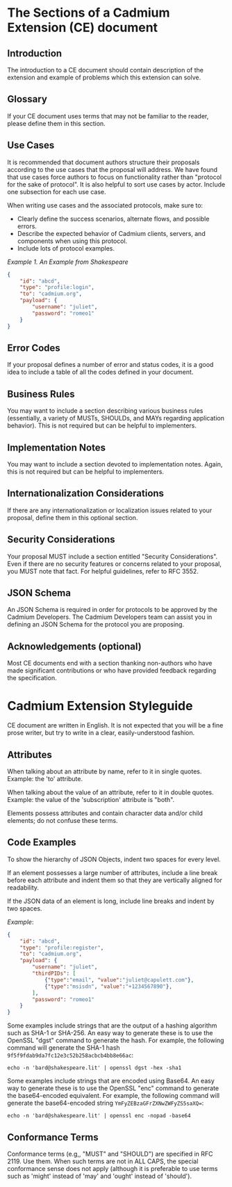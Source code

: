 # The Sections of a Cadmium Extension (CE) document
## Introduction
The introduction to a CE document should contain description of the extension and example of problems which this extension can solve.

## Glossary
If your CE document uses terms that may not be familiar to the reader, please define them in this section.

## Use Cases
It is recommended that document authors structure their proposals according to the use cases that the proposal will address. We have found that use cases force authors to focus on functionality rather than "protocol for the sake of protocol". It is also helpful to sort use cases by actor. Include one subsection for each use case.

When writing use cases and the associated protocols, make sure to:

* Clearly define the success scenarios, alternate flows, and possible errors.
* Describe the expected behavior of Cadmium clients, servers, and components when using this protocol.
* Include lots of protocol examples.

*Example 1. An Example from Shakespeare*
```json
{
    "id": "abcd",
    "type": "profile:login",
    "to": "cadmium.org",
    "payload": {
        "username": "juliet",
        "password": "romeo1"
    }
}
```
## Error Codes
If your proposal defines a number of error and status codes, it is a good idea to include a table of all the codes defined in your document.

## Business Rules
You may want to include a section describing various business rules (essentially, a variety of MUSTs, SHOULDs, and MAYs regarding application behavior). This is not required but can be helpful to implementers.

## Implementation Notes
You may want to include a section devoted to implementation notes. Again, this is not required but can be helpful to implementers.

## Internationalization Considerations
If there are any internationalization or localization issues related to your proposal, define them in this optional section.

## Security Considerations
Your proposal MUST include a section entitled "Security Considerations". Even if there are no security features or concerns related to your proposal, you MUST note that fact. For helpful guidelines, refer to RFC 3552.

## JSON Schema
An JSON Schema is required in order for protocols to be approved by the Cadmium Developers. The Cadmium Developers team can assist you in defining an JSON Schema for the protocol you are proposing.

## Acknowledgements (optional)
Most CE documents end with a section thanking non-authors who have made significant contributions or who have provided feedback regarding the specification.

# Cadmium Extension Styleguide
CE document are written in English. It is not expected that you will be a fine prose writer, but try to write in a clear, easily-understood fashion.

## Attributes
When talking about an attribute by name, refer to it in single quotes. Example: the 'to' attribute.

When talking about the value of an attribute, refer to it in double quotes. Example: the value of the 'subscription' attribute is "both".

Elements possess attributes and contain character data and/or child elements; do not confuse these terms.

## Code Examples
To show the hierarchy of JSON Objects, indent two spaces for every level.

If an element possesses a large number of attributes, include a line break before each attribute and indent them so that they are vertically aligned for readability.

If the JSON data of an element is long, include line breaks and indent by two spaces.

*Example*:
```json
{
    "id": "abcd",
    "type": "profile:register",
    "to": "cadmium.org",
    "payload": {
        "username": "juliet",
        "thirdPIDs": [
            {"type":"email", "value":"juliet@capulett.com"},
            {"type":"msisdn", "value":"+1234567890"},
        ],
        "password": "romeo1"
    }
}
```
Some examples include strings that are the output of a hashing algorithm such as SHA-1 or SHA-256. An easy way to generate these is to use the OpenSSL "dgst" command to generate the hash. For example, the following command will generate the SHA-1 hash `9f5f9fdab9da7fc12e3c52b258acbcb4bb8e66ac`:
```
echo -n 'bard@shakespeare.lit' | openssl dgst -hex -sha1
```
    
Some examples include strings that are encoded using Base64. An easy way to generate these is to use the OpenSSL "enc" command to generate the base64-encoded equivalent. For example, the following command will generate the base64-encoded string `YmFyZEBzaGFrZXNwZWFyZS5saXQ=`:
```
echo -n 'bard@shakespeare.lit' | openssl enc -nopad -base64
``` 
## Conformance Terms
Conformance terms (e.g,, "MUST" and "SHOULD") are specified in RFC 2119. Use them. When such terms are not in ALL CAPS, the special conformance sense does not apply (although it is preferable to use terms such as 'might' instead of 'may' and 'ought' instead of 'should').